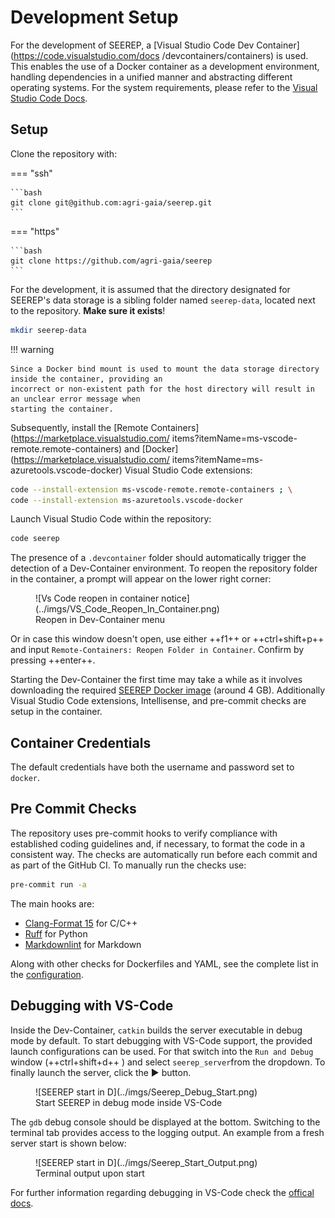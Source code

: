 # Development Setup

For the development of SEEREP, a [Visual Studio Code Dev Container](https://code.visualstudio.com/docs
/devcontainers/containers) is used. This enables the use of a Docker container as a development environment,
handling dependencies in a unified manner and abstracting different operating systems.
For the system requirements, please refer to the
[Visual Studio Code Docs](https://code.visualstudio.com/docs/devcontainers/containers#_system-requirements).

## Setup

Clone the repository with:

<!-- markdownlint-disable MD046 -->
=== "ssh"

    ```bash
    git clone git@github.com:agri-gaia/seerep.git
    ```

=== "https"

    ```bash
    git clone https://github.com/agri-gaia/seerep
    ```

For the development, it is assumed that the directory designated for SEEREP's data storage is a sibling folder named
`seerep-data`, located next to the repository. **Make sure it exists**!

```bash
mkdir seerep-data
```

!!! warning

    Since a Docker bind mount is used to mount the data storage directory inside the container, providing an
    incorrect or non-existent path for the host directory will result in an unclear error message when
    starting the container.

<!-- markdownlint-enable MD046 -->

Subsequently, install the [Remote Containers](https://marketplace.visualstudio.com/
items?itemName=ms-vscode-remote.remote-containers) and [Docker](https://marketplace.visualstudio.com/
items?itemName=ms-azuretools.vscode-docker) Visual Studio Code extensions:

```bash
code --install-extension ms-vscode-remote.remote-containers ; \
code --install-extension ms-azuretools.vscode-docker
```

Launch Visual Studio Code within the repository:

```bash
code seerep
```

The presence of a `.devcontainer` folder should automatically trigger the detection of a Dev-Container environment.
To reopen the repository folder in the container, a prompt will appear on the lower right corner:

<figure markdown>
  ![Vs Code reopen in container notice](../imgs/VS_Code_Reopen_In_Container.png)
  <figcaption> Reopen in Dev-Container menu </figcaption>
</figure>

Or in case this window doesn't open, use either ++f1++ or ++ctrl+shift+p++ and input
`Remote-Containers: Reopen Folder in Container`. Confirm by pressing ++enter++.

Starting the Dev-Container the first time may take a while as it involves downloading the required
[SEEREP Docker image](https://github.com/agri-gaia/seerep/pkgs/container/seerep_base) (around 4 GB).
Additionally Visual Studio Code extensions, Intellisense, and pre-commit checks are setup in the container.

## Container Credentials

The default credentials have both the username and password set to `docker`.

## Pre Commit Checks

The repository uses pre-commit hooks to verify compliance with established coding guidelines and,
if necessary, to format the code in a consistent way. The checks are automatically run before each commit and
as part of the GitHub CI. To manually run the checks use:

```bash
pre-commit run -a
```

The main hooks are:

- [Clang-Format 15](https://clang.llvm.org/docs/ClangFormat.html) for C/C++
- [Ruff](https://docs.astral.sh/ruff/) for Python
- [Markdownlint](https://github.com/igorshubovych/markdownlint-cli) for Markdown

Along with other checks for Dockerfiles and YAML, see the complete list in the
[configuration](https://github.com/agri-gaia/seerep/blob/main/.pre-commit-config.yaml).

## Debugging with VS-Code

Inside the Dev-Container, `catkin` builds the server executable in debug mode by default.
To start debugging with VS-Code support, the provided launch configurations can be used.
For that switch into the `Run and Debug` window (++ctrl+shift+d++ ) and select `seerep_server`from the dropdown.
To finally launch the server, click the :arrow_forward: button.

<figure markdown>
  ![SEEREP start in D](../imgs/Seerep_Debug_Start.png)
  <figcaption> Start SEEREP in debug mode inside VS-Code </figcaption>
</figure>

The `gdb` debug console should be displayed at the bottom.
Switching to the terminal tab provides access to the logging output.
An example from a fresh server start is shown below:

<figure markdown>
  ![SEEREP start in D](../imgs/Seerep_Start_Output.png)
  <figcaption> Terminal output upon start </figcaption>
</figure>

For further information regarding debugging in VS-Code check the
[offical docs](https://code.visualstudio.com/docs/editor/debugging).
